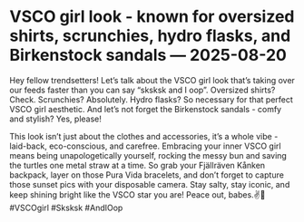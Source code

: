 # VSCO girl look - known for oversized shirts, scrunchies, hydro flasks, and Birkenstock sandals — 2025-08-20

Hey fellow trendsetters! Let’s talk about the VSCO girl look that’s taking over our feeds faster than you can say “sksksk and I oop”. Oversized shirts? Check. Scrunchies? Absolutely. Hydro flasks? So necessary for that perfect VSCO girl aesthetic. And let’s not forget the Birkenstock sandals - comfy and stylish? Yes, please! 

This look isn’t just about the clothes and accessories, it’s a whole vibe - laid-back, eco-conscious, and carefree. Embracing your inner VSCO girl means being unapologetically yourself, rocking the messy bun and saving the turtles one metal straw at a time. So grab your Fjällräven Kånken backpack, layer on those Pura Vida bracelets, and don’t forget to capture those sunset pics with your disposable camera. Stay salty, stay iconic, and keep shining bright like the VSCO star you are! Peace out, babes.✌️🌺 #VSCOgirl #Sksksk #AndIOop